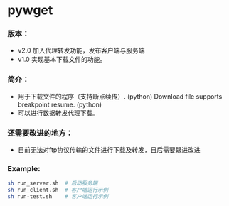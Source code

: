 # pywget

### 版本：

* v2.0 加入代理转发功能，发布客户端与服务端
* v1.0 实现基本下载文件的功能。

### 简介：

* 用于下载文件的程序（支持断点续传）. (python)  Download file supports breakpoint resume. (python)
* 可以进行数据转发代理下载。

### 还需要改进的地方：

* 目前无法对ftp协议传输的文件进行下载及转发，日后需要跟进改进

### Example:

```bash
sh run_server.sh  # 启动服务端
sh run_client.sh  # 客户端运行示例
sh run-test.sh    # 客户端运行示例
```
